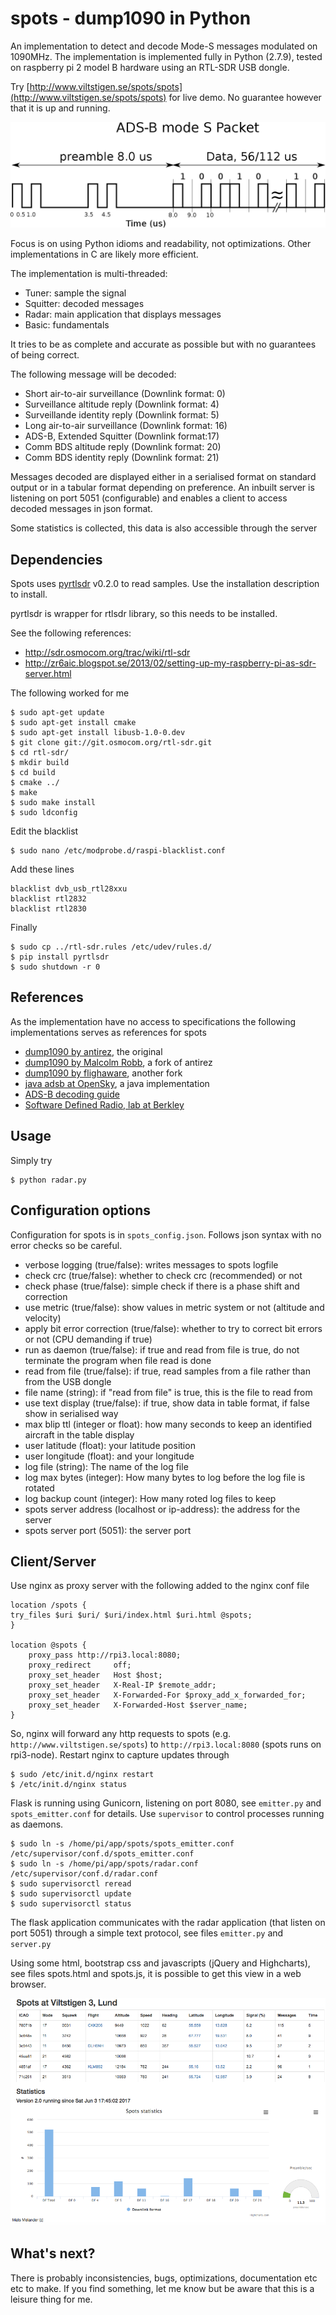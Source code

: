 # spots - dump1090 in Python

An implementation to detect and decode Mode-S messages modulated on 1090MHz.
The implementation is implemented fully in Python (2.7.9), tested on raspberry pi 2 model B hardware using an 
RTL-SDR USB dongle.

Try [http://www.viltstigen.se/spots/spots](http://www.viltstigen.se/spots/spots) for live demo. 
No guarantee however that it is up and running.

![preamble](adsb-packet.png)

Focus is on using Python idioms and readability, not optimizations.
Other implementations in C are likely more efficient.

The implementation is multi-threaded:
* Tuner: sample the signal
* Squitter: decoded messages
* Radar: main application that displays messages
* Basic: fundamentals

It tries to be as complete and accurate as possible but with no guarantees of being correct.

The following message will be decoded:

* Short air-to-air surveillance (Downlink format: 0)
* Surveillance altitude reply (Downlink format: 4)
* Surveillande identity reply (Downlink format: 5)
* Long air-to-air surveillance (Downlink format: 16)
* ADS-B, Extended Squitter (Downlink format:17)
* Comm BDS altitude reply (Downlink format: 20)
* Comm BDS identity reply (Downlink format: 21)

Messages decoded are displayed either in a serialised format on standard output
or in a tabular format depending on preference. An inbuilt server is listening on port 5051 (configurable) and
enables a client to access decoded messages in json format.

Some statistics is collected, this data is also accessible through the server

## Dependencies

Spots uses [pyrtlsdr](https://github.com/roger-/pyrtlsdr) v0.2.0 to read samples. 
Use the installation description to install.

pyrtlsdr is wrapper for rtlsdr library, so this needs to be installed.

See the following references:

* http://sdr.osmocom.org/trac/wiki/rtl-sdr
* http://zr6aic.blogspot.se/2013/02/setting-up-my-raspberry-pi-as-sdr-server.html

The following worked for me

    $ sudo apt-get update
    $ sudo apt-get install cmake
    $ sudo apt-get install libusb-1.0-0.dev
    $ git clone git://git.osmocom.org/rtl-sdr.git
    $ cd rtl-sdr/
    $ mkdir build
    $ cd build
    $ cmake ../
    $ make
    $ sudo make install
    $ sudo ldconfig

Edit the blacklist
 
    $ sudo nano /etc/modprobe.d/raspi-blacklist.conf

Add these lines

    blacklist dvb_usb_rtl28xxu
    blacklist rtl2832
    blacklist rtl2830

Finally

    $ sudo cp ../rtl-sdr.rules /etc/udev/rules.d/
    $ pip install pyrtlsdr
    $ sudo shutdown -r 0


## References

As the implementation have no access to specifications the following implementations serves
as references for spots

* [dump1090 by antirez](https://github.com/antirez/dump1090), the original
* [dump1090 by Malcolm Robb](https://github.com/MalcolmRobb/dump1090), a fork of antirez
* [dump1090 by flighaware](https://github.com/flightaware/dump1090), another fork
* [java adsb at OpenSky](https://github.com/openskynetwork/java-adsb), a java implementation
* [ADS-B decoding guide](http://adsb-decode-guide.readthedocs.io/en/latest/index.html)
* [Software Defined Radio, lab at Berkley](http://inst.eecs.berkeley.edu/~ee123/sp15/lab/lab2/lab2-TimeDomain-SDR.html)

## Usage

Simply try

    $ python radar.py

## Configuration options

Configuration for spots is in `spots_config.json`. Follows json syntax with no error checks so be careful.

* verbose logging (true/false): writes messages to spots logfile
* check crc (true/false): whether to check crc (recommended) or not
* check phase (true/false): simple check if there is a phase shift and correction
* use metric (true/false): show values in metric system or not (altitude and velocity)
* apply bit error correction (true/false): whether to try to correct bit errors or not (CPU demanding if true)
* run as daemon (true/false): if true and read from file is true, do not terminate the program when file read is done 
* read from file (true/false): if true, read samples from a file rather than from the USB dongle
* file name (string): if "read from file" is true, this is the file to read from
* use text display (true/false): if true, show data in table format, if false show in serialised way
* max blip ttl (integer or float): how many seconds to keep an identified aircraft in the table display
* user latitude (float): your latitude position
* user longitude (float): and your longitude
* log file (string): The name of the log file
* log max bytes (integer): How many bytes to log before the log file is rotated
* log backup count (integer): How many roted log files to keep
* spots server address (localhost or ip-address): the address for the server
* spots server port (5051): the server port

## Client/Server

Use nginx as proxy server with the following added to the nginx conf file

    location /spots {
    try_files $uri $uri/ $uri/index.html $uri.html @spots;
    }

    location @spots {
        proxy_pass http://rpi3.local:8080;
        proxy_redirect     off;
        proxy_set_header   Host $host;
        proxy_set_header   X-Real-IP $remote_addr;
        proxy_set_header   X-Forwarded-For $proxy_add_x_forwarded_for;
        proxy_set_header   X-Forwarded-Host $server_name;
    }

So, nginx will forward any http requests to spots (e.g. `http://www.viltstigen.se/spots`) to 
`http://rpi3.local:8080` (spots runs on rpi3-node). Restart nginx to capture updates through

    $ sudo /etc/init.d/nginx restart
    $ /etc/init.d/nginx status

Flask is running using Gunicorn, listening on port 8080, see `emitter.py` and `spots_emitter.conf` for details.
Use `supervisor` to control processes running as daemons.

    $ sudo ln -s /home/pi/app/spots/spots_emitter.conf /etc/supervisor/conf.d/spots_emitter.conf
    $ sudo ln -s /home/pi/app/spots/radar.conf /etc/supervisor/conf.d/radar.conf
    $ sudo supervisorctl reread
    $ sudo supervisorctl update
    $ sudo supervisorctl status
    
The flask application communicates with the radar application (that listen on port 5051) through a simple text
protocol, see files `emitter.py` and `server.py`

Using some html, bootstrap css and javascripts (jQuery and Highcharts), see files spots.html and spots.js, it is
possible to get this view in a web browser.

![preamble](spots.png)

## What's next?

There is probably inconsistencies, bugs, optimizations, documentation etc etc to make.
If you find something, let me know but be aware that this is a leisure thing for me.
